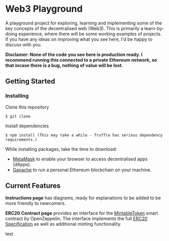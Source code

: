 # Web3 Playground
A playground project for exploring, learning and implementing some of the key concepts of the decentralised web (Web3). This is primarily a learn-by-doing experience, where there will be some working examples of projects. If you have any ideas on improving what you see here, I'd be happy to discuss with you.

__Disclamer: None of the code you see here is production ready. I recommend running this connected to a private Ethereum network, so that incase there is a bug, nothing of value will be lost.__

## Getting Started

### Installing
Clone this repository
```
$ git clone
```
Install dependencies
```
$ npm install (This may take a while - Truffle has serious dependency requirements.)
```

While installing packages, take the time to download:
- [MetaMask](https://metamask.io/) to enable your browser to access decentralised apps (dApps).
- [Ganache](http://truffleframework.com/ganache/) to run a personal Ethereum blockchain on your machine.

## Current Features

__Instructions page__ has diagrams, ready for explanations to be added to be more friendly to newcomers.

__ERC20 Contract page__ provides an interface for the [MintableToken](https://openzeppelin.org/api/docs/token_ERC20_MintableToken.html) smart contract by OpenZeppelin. The interface implements the full [ERC20 Specification](https://theethereum.wiki/w/index.php/ERC20_Token_Standard) as well as additional minting functionality.


test
